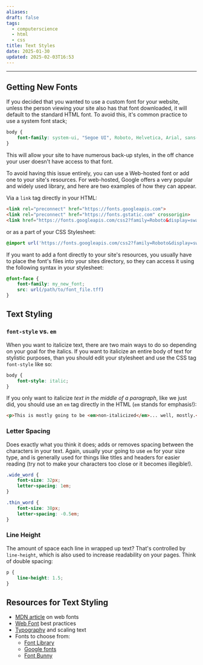 ```yaml
---
aliases: 
draft: false
tags:
  - computerscience
  - html
  - css
title: Text Styles
date: 2025-01-30
updated: 2025-02-03T16:53
---
```


-------------------------------------------------------------------------------

## Getting New Fonts

If you decided that you wanted to use a custom font for your website, unless the person viewing your site also has that font downloaded, it will default to the standard HTML font. To avoid this, it's common practice to use a system font stack;

```css
body {
	font-family: system-ui, "Segoe UI", Roboto, Helvetica, Arial, sans-serif, "Apple Color Emoji", "Segoe UI Emoji", "Segoe UI Symbol";
}
```

This will allow your site to have numerous back-up styles, in the off chance your user doesn't have access to that font.

To avoid having this issue entirely, you can use a Web-hosted font or add one to your site's resources. For web-hosted, Google offers a very popular and widely used library, and here are two examples of how they can appear.

Via a `link` tag directly in your HTML:

```html
<link rel="preconnect" href="https://fonts.googleapis.com">
<link rel="preconnect" href="https://fonts.gstatic.com" crossorigin>
<link href="https://fonts.googleapis.com/css2?family=Roboto&display=swap" rel="stylesheet">
```

or as a part of your CSS Stylesheet:

```css
@import url('https://fonts.googleapis.com/css2?family=Roboto&display=swap');
```

If you want to add a font directly to your site's resources, you usually have to place the font's files into your sites directory, so they can access it using the following syntax in your stylesheet:

```css
@font-face {
	font-family: my_new_font;
	src: url(/path/to/font_file.tff)
}
```


## Text Styling


### `font-style` vs. `em`

When you want to italicize text, there are two main ways to do so depending on your goal for the italics. If you want to italicize an entire body of text for stylistic purposes, than you should edit your stylesheet and use the CSS tag `font-style` like so:

```css
body {
	font-style: italic;
}
```

If you only want to italicize *text in the middle of a paragraph*, like we just did, you should use an `em` tag directly in the HTML (`em` stands for emphasis!):

```html
<p>This is mostly going to be <em>non-italicized</em>... well, mostly.</p>
```

### Letter Spacing

Does exactly what you think it does; adds or removes spacing between the characters in your text. Again, usually your going to use `em` for your size type, and is generally used for things like titles and headers for easier reading (try not to make your characters too close or it becomes illegible!).

```css
.wide_word {
	font-size: 32px;
	letter-spacing: 1em;
}

.thin_word {
	font-size: 38px;
	letter-spacing: -0.5em;
}
```


### Line Height

The amount of space each line in wrapped up text? That's controlled by `line-height`, which is also used to increase readability on your pages. Think of double spacing:

```css
p {
	line-height: 1.5;
}
```


## Resources for Text Styling

- [MDN article](https://developer.mozilla.org/en-US/docs/Learn_web_development/Core/Text_styling/Web_fonts) on web fonts
- [Web Font](https://web.dev/articles/font-best-practices) best practices
- [Typography](https://web.dev/learn/design/typography) and scaling text
- Fonts to choose from:
	- [Font Library](https://fontlibrary.org/)
	- [Google fonts](https://fonts.google.com/) 
	- [Font Bunny](https://fonts.bunny.net/)


